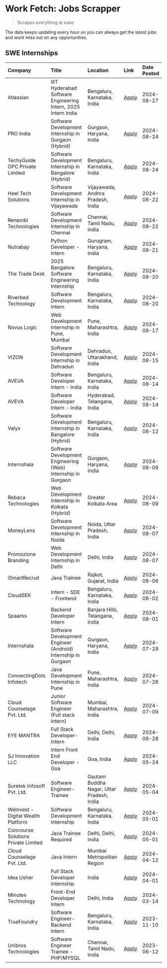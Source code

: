 # Work Fetch: Jobs Scrapper
> Scrapes everything at ease

The data keeps updating every hour so you can always get the latest jobs and wont miss out on any opportunities.

## SWE Internships
<!--START_SECTION:workfetch-->
| Company                             | Title                                                         | Location                                  | Link                                                                                                                                                                                                                                                                                      | Date Posted   |
|:------------------------------------|:--------------------------------------------------------------|:------------------------------------------|:------------------------------------------------------------------------------------------------------------------------------------------------------------------------------------------------------------------------------------------------------------------------------------------|:--------------|
| Atlassian                           | IIIT Hyderabad Software Engineering Intern, 2025 Intern India | Bengaluru, Karnataka, India               | [Apply](https://in.linkedin.com/jobs/view/iiit-hyderabad-software-engineering-intern-2025-intern-india-at-atlassian-4009450341?position=28&pageNum=0&refId=9VlHtKBbmiqjHeCES%2FYGHw%3D%3D&trackingId=YLCZFT5NqB1xkBSQXcTIjg%3D%3D&trk=public_jobs_jserp-result_search-card)               | 2024-08-27    |
| PRO India                           | Software Development Internship in Gurgaon (Hybrid)           | Gurgaon, Haryana, India                   | [Apply](https://in.linkedin.com/jobs/view/software-development-internship-in-gurgaon-hybrid-at-pro-india-4009587664?position=47&pageNum=0&refId=9VlHtKBbmiqjHeCES%2FYGHw%3D%3D&trackingId=QrkIkHf%2F34f0Vwrc7Ci75Q%3D%3D&trk=public_jobs_jserp-result_search-card)                        | 2024-08-24    |
| TechyGuide OPC Private Limited      | Software Development Internship in Bangalore (Hybrid)         | Bengaluru, Karnataka, India               | [Apply](https://in.linkedin.com/jobs/view/software-development-internship-in-bangalore-hybrid-at-techyguide-opc-private-limited-4009591646?position=55&pageNum=0&refId=9VlHtKBbmiqjHeCES%2FYGHw%3D%3D&trackingId=uhzJt7i%2BbAAlkpC4PBj22A%3D%3D&trk=public_jobs_jserp-result_search-card) | 2024-08-24    |
| Heel Tech Solutions                 | Software Development Internship in Vijayawada                 | Vijayawada, Andhra Pradesh, India         | [Apply](https://in.linkedin.com/jobs/view/software-development-internship-in-vijayawada-at-heel-tech-solutions-4007906692?position=40&pageNum=0&refId=9VlHtKBbmiqjHeCES%2FYGHw%3D%3D&trackingId=RNUq16G%2FB%2BKux9N2ouFavw%3D%3D&trk=public_jobs_jserp-result_search-card)                | 2024-08-22    |
| Renambl Technologies                | Software Development Internship in Chennai                    | Chennai, Tamil Nadu, India                | [Apply](https://in.linkedin.com/jobs/view/software-development-internship-in-chennai-at-renambl-technologies-4007910299?position=50&pageNum=0&refId=9VlHtKBbmiqjHeCES%2FYGHw%3D%3D&trackingId=Xyw2fDYW7UEfS21lCwfaGg%3D%3D&trk=public_jobs_jserp-result_search-card)                      | 2024-08-22    |
| Nutrabay                            | Python Developer - Intern                                     | Gurugram, Haryana, India                  | [Apply](https://in.linkedin.com/jobs/view/python-developer-intern-at-nutrabay-4003909226?position=48&pageNum=0&refId=9VlHtKBbmiqjHeCES%2FYGHw%3D%3D&trackingId=gNCTrYMRJshGyNvoKPtKOw%3D%3D&trk=public_jobs_jserp-result_search-card)                                                     | 2024-08-21    |
| The Trade Desk                      | 2025 Bangalore Software Engineering Internship                | Bengaluru, Karnataka, India               | [Apply](https://in.linkedin.com/jobs/view/2025-bangalore-software-engineering-internship-at-the-trade-desk-3987456531?position=11&pageNum=0&refId=9VlHtKBbmiqjHeCES%2FYGHw%3D%3D&trackingId=Uo2B%2F75p6M4J3eFflmzNvQ%3D%3D&trk=public_jobs_jserp-result_search-card)                      | 2024-08-20    |
| Riverbed Technology                 | Software Development Intern                                   | Bengaluru, Karnataka, India               | [Apply](https://in.linkedin.com/jobs/view/software-development-intern-at-riverbed-technology-4004467559?position=35&pageNum=0&refId=9VlHtKBbmiqjHeCES%2FYGHw%3D%3D&trackingId=fg%2BWvorLfZg6v0B33n5dIg%3D%3D&trk=public_jobs_jserp-result_search-card)                                    | 2024-08-20    |
| Novus Logic                         | Web Development Internship in Pune, Mumbai                    | Pune, Maharashtra, India                  | [Apply](https://in.linkedin.com/jobs/view/web-development-internship-in-pune-mumbai-at-novus-logic-4003713081?position=53&pageNum=0&refId=9VlHtKBbmiqjHeCES%2FYGHw%3D%3D&trackingId=5e9Uy5LjC8j88CZ3sWAs3w%3D%3D&trk=public_jobs_jserp-result_search-card)                                | 2024-08-17    |
| VIZON                               | Software Development Internship in Dehradun                   | Dehradun, Uttarakhand, India              | [Apply](https://in.linkedin.com/jobs/view/software-development-internship-in-dehradun-at-vizon-4002068899?position=12&pageNum=0&refId=9VlHtKBbmiqjHeCES%2FYGHw%3D%3D&trackingId=98eTEbFaBvgIpyAaKDVVMQ%3D%3D&trk=public_jobs_jserp-result_search-card)                                    | 2024-08-15    |
| AVEVA                               | Software Developer Intern - India                             | Bengaluru, Karnataka, India               | [Apply](https://in.linkedin.com/jobs/view/software-developer-intern-india-at-aveva-3998279987?position=8&pageNum=0&refId=9VlHtKBbmiqjHeCES%2FYGHw%3D%3D&trackingId=uYYeGu612P8mxdXeUB1GGA%3D%3D&trk=public_jobs_jserp-result_search-card)                                                 | 2024-08-14    |
| AVEVA                               | Software Developer Intern - India                             | Hyderabad, Telangana, India               | [Apply](https://in.linkedin.com/jobs/view/software-developer-intern-india-at-aveva-3998281598?position=13&pageNum=0&refId=9VlHtKBbmiqjHeCES%2FYGHw%3D%3D&trackingId=hZ7A7x9Bn7xeDLAbgCIt1Q%3D%3D&trk=public_jobs_jserp-result_search-card)                                                | 2024-08-14    |
| Valyx                               | Software Development Internship in Bangalore (Hybrid)         | Bengaluru, Karnataka, India               | [Apply](https://in.linkedin.com/jobs/view/software-development-internship-in-bangalore-hybrid-at-valyx-3999788730?position=19&pageNum=0&refId=9VlHtKBbmiqjHeCES%2FYGHw%3D%3D&trackingId=INXdqCd%2B0g6mymlNqbPYaA%3D%3D&trk=public_jobs_jserp-result_search-card)                          | 2024-08-12    |
| Internshala                         | Software Development Engineering (Web) Internship in Gurgaon  | Gurgaon, Haryana, India                   | [Apply](https://in.linkedin.com/jobs/view/software-development-engineering-web-internship-in-gurgaon-at-internshala-3997620471?position=4&pageNum=0&refId=9VlHtKBbmiqjHeCES%2FYGHw%3D%3D&trackingId=3K5Ssv1PlZXwUd0ssBH8HQ%3D%3D&trk=public_jobs_jserp-result_search-card)                | 2024-08-09    |
| Rebaca Technologies                 | Web Development Internship in Kolkata (Hybrid)                | Greater Kolkata Area                      | [Apply](https://in.linkedin.com/jobs/view/web-development-internship-in-kolkata-hybrid-at-rebaca-technologies-3997621369?position=44&pageNum=0&refId=9VlHtKBbmiqjHeCES%2FYGHw%3D%3D&trackingId=ka4365ZL1E7dwh8E6YTuhg%3D%3D&trk=public_jobs_jserp-result_search-card)                     | 2024-08-09    |
| MoneyLens                           | Software Development Internship in Noida                      | Noida, Uttar Pradesh, India               | [Apply](https://in.linkedin.com/jobs/view/software-development-internship-in-noida-at-moneylens-3995563481?position=7&pageNum=0&refId=9VlHtKBbmiqjHeCES%2FYGHw%3D%3D&trackingId=5J5wTfGfF2mg88OgNW8yrw%3D%3D&trk=public_jobs_jserp-result_search-card)                                    | 2024-08-07    |
| Promozione Branding                 | Web Development Internship in Delhi                           | Delhi, India                              | [Apply](https://in.linkedin.com/jobs/view/web-development-internship-in-delhi-at-promozione-branding-3995559880?position=31&pageNum=0&refId=9VlHtKBbmiqjHeCES%2FYGHw%3D%3D&trackingId=6rn2Gxk8GE2hdqoCDlq4FQ%3D%3D&trk=public_jobs_jserp-result_search-card)                              | 2024-08-07    |
| iSmartRecruit                       | Java Trainee                                                  | Rajkot, Gujarat, India                    | [Apply](https://in.linkedin.com/jobs/view/java-trainee-at-ismartrecruit-3992301825?position=37&pageNum=0&refId=9VlHtKBbmiqjHeCES%2FYGHw%3D%3D&trackingId=rEgWX5117RzWOTQ0lma0%2Fw%3D%3D&trk=public_jobs_jserp-result_search-card)                                                         | 2024-08-06    |
| CloudSEK                            | Intern - SDE - Frontend                                       | Bengaluru, Karnataka, India               | [Apply](https://in.linkedin.com/jobs/view/intern-sde-frontend-at-cloudsek-3991574495?position=30&pageNum=0&refId=9VlHtKBbmiqjHeCES%2FYGHw%3D%3D&trackingId=zK9L2DvwB0OiHnO0s6exrA%3D%3D&trk=public_jobs_jserp-result_search-card)                                                         | 2024-08-02    |
| Spaarks                             | Backend Developer Intern                                      | Banjara Hills, Telangana, India           | [Apply](https://in.linkedin.com/jobs/view/backend-developer-intern-at-spaarks-3990226465?position=34&pageNum=0&refId=9VlHtKBbmiqjHeCES%2FYGHw%3D%3D&trackingId=qRc9sKsjBbxpt%2FGKHvbCiA%3D%3D&trk=public_jobs_jserp-result_search-card)                                                   | 2024-08-01    |
| Internshala                         | Software Development Engineer (Android) Internship in Gurgaon | Gurgaon, Haryana, India                   | [Apply](https://in.linkedin.com/jobs/view/software-development-engineer-android-internship-in-gurgaon-at-internshala-3987153031?position=54&pageNum=0&refId=9VlHtKBbmiqjHeCES%2FYGHw%3D%3D&trackingId=fgndyQt68LV6WOlbtvX8Ug%3D%3D&trk=public_jobs_jserp-result_search-card)              | 2024-07-29    |
| ConnectingDots Infotech             | Java Development Internship in Pune                           | Pune, Maharashtra, India                  | [Apply](https://in.linkedin.com/jobs/view/java-development-internship-in-pune-at-connectingdots-infotech-3983314097?position=46&pageNum=0&refId=9VlHtKBbmiqjHeCES%2FYGHw%3D%3D&trackingId=IgH%2BmKZO1hKOeNLNrhGiKw%3D%3D&trk=public_jobs_jserp-result_search-card)                        | 2024-07-26    |
| Cloud Counselage Pvt. Ltd.          | Junior Software Engineer (Full stack Intern)                  | Mumbai, Maharashtra, India                | [Apply](https://in.linkedin.com/jobs/view/junior-software-engineer-full-stack-intern-at-cloud-counselage-pvt-ltd-3967725851?position=24&pageNum=0&refId=9VlHtKBbmiqjHeCES%2FYGHw%3D%3D&trackingId=%2BR7yNJ6GryjDR8DRia2RHw%3D%3D&trk=public_jobs_jserp-result_search-card)                | 2024-07-09    |
| EYE MANTRA                          | Full Stack Developer- Intern                                  | Delhi, Delhi, India                       | [Apply](https://in.linkedin.com/jobs/view/full-stack-developer-intern-at-eye-mantra-3960988037?position=60&pageNum=0&refId=9VlHtKBbmiqjHeCES%2FYGHw%3D%3D&trackingId=Y7DWz9rm278rdctnaZLf2Q%3D%3D&trk=public_jobs_jserp-result_search-card)                                               | 2024-06-28    |
| SJ Innovation LLC                   | Intern Front End Developer - Goa                              | Goa, India                                | [Apply](https://in.linkedin.com/jobs/view/intern-front-end-developer-goa-at-sj-innovation-llc-3931678611?position=20&pageNum=0&refId=9VlHtKBbmiqjHeCES%2FYGHw%3D%3D&trackingId=XwdiiFF8QcsmRdjGrZLpAQ%3D%3D&trk=public_jobs_jserp-result_search-card)                                     | 2024-05-24    |
| Suretek Infosoft Pvt. Ltd.          | Software Engineer-Trainee                                     | Gautam Buddha Nagar, Uttar Pradesh, India | [Apply](https://in.linkedin.com/jobs/view/software-engineer-trainee-at-suretek-infosoft-pvt-ltd-3916999948?position=49&pageNum=0&refId=9VlHtKBbmiqjHeCES%2FYGHw%3D%3D&trackingId=nvR82ZKDSgyxIPFQjwZuHQ%3D%3D&trk=public_jobs_jserp-result_search-card)                                   | 2024-05-04    |
| WeInvest - Digital Wealth Platform  | Software Development Internship                               | Bengaluru, Karnataka, India               | [Apply](https://in.linkedin.com/jobs/view/software-development-internship-at-weinvest-digital-wealth-platform-3912867225?position=3&pageNum=0&refId=9VlHtKBbmiqjHeCES%2FYGHw%3D%3D&trackingId=leWJQ%2BRVlhvzvg1orqgkaA%3D%3D&trk=public_jobs_jserp-result_search-card)                    | 2024-05-01    |
| Concourse Solutions Private Limited | Java Trainee Required                                         | Delhi, Delhi, India                       | [Apply](https://in.linkedin.com/jobs/view/java-trainee-required-at-concourse-solutions-private-limited-3912869388?position=17&pageNum=0&refId=9VlHtKBbmiqjHeCES%2FYGHw%3D%3D&trackingId=0uABi4QHm1R7YnxvqnfSNA%3D%3D&trk=public_jobs_jserp-result_search-card)                            | 2024-05-01    |
| Cloud Counselage Pvt. Ltd.          | Java Intern                                                   | Mumbai Metropolitan Region                | [Apply](https://in.linkedin.com/jobs/view/java-intern-at-cloud-counselage-pvt-ltd-3896025667?position=52&pageNum=0&refId=9VlHtKBbmiqjHeCES%2FYGHw%3D%3D&trackingId=ixvYwMpfTABFKREGxsBLWw%3D%3D&trk=public_jobs_jserp-result_search-card)                                                 | 2024-04-12    |
| Idea Usher                          | Full Stack Developer Internship                               | India                                     | [Apply](https://in.linkedin.com/jobs/view/full-stack-developer-internship-at-idea-usher-3879565540?position=33&pageNum=0&refId=9VlHtKBbmiqjHeCES%2FYGHw%3D%3D&trackingId=GFZ3Xbngp6g2NBjAYYha7Q%3D%3D&trk=public_jobs_jserp-result_search-card)                                           | 2024-04-01    |
| Minutes Technology                  | Front-End Developer Intern                                    | Delhi, India                              | [Apply](https://in.linkedin.com/jobs/view/front-end-developer-intern-at-minutes-technology-3853712549?position=29&pageNum=0&refId=9VlHtKBbmiqjHeCES%2FYGHw%3D%3D&trackingId=5%2FglyXZsbf7TA1hEFXCGiQ%3D%3D&trk=public_jobs_jserp-result_search-card)                                      | 2024-03-14    |
| TrueFoundry                         | Software Engineer-Backend Intern                              | Bengaluru, Karnataka, India               | [Apply](https://in.linkedin.com/jobs/view/software-engineer-backend-intern-at-truefoundry-3779508170?position=56&pageNum=0&refId=9VlHtKBbmiqjHeCES%2FYGHw%3D%3D&trackingId=b8Vx6v3LSQkk5ewljhnOUw%3D%3D&trk=public_jobs_jserp-result_search-card)                                         | 2023-11-10    |
| Unibros Technologies                | Software Engineer Trainee - PHP/MYSQL                         | Chennai, Tamil Nadu, India                | [Apply](https://in.linkedin.com/jobs/view/software-engineer-trainee-php-mysql-at-unibros-technologies-3656599241?position=59&pageNum=0&refId=9VlHtKBbmiqjHeCES%2FYGHw%3D%3D&trackingId=4dmwFTucFQghjOYJtt2CZA%3D%3D&trk=public_jobs_jserp-result_search-card)                             | 2023-06-12    |
<!--END_SECTION:workfetch-->
